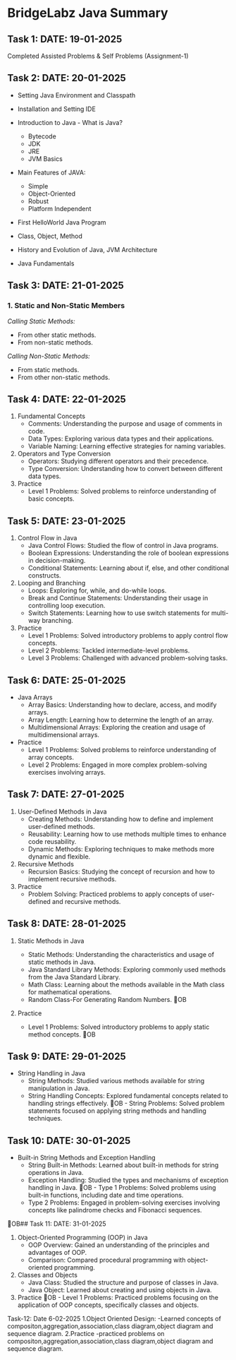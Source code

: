 # BridgeLabz Java Summary


## Task 1: DATE: 19-01-2025
Completed Assisted Problems & Self Problems (Assignment-1)

## Task 2: DATE: 20-01-2025
- Setting Java Environment and Classpath
- Installation and Setting IDE
- Introduction to Java - What is Java?
  - Bytecode
  - JDK
  - JRE
  - JVM Basics
- Main Features of JAVA:
  - Simple
  - Object-Oriented
  - Robust
  - Platform Independent
  
- First HelloWorld Java Program
- Class, Object, Method
- History and Evolution of Java, JVM Architecture
- Java Fundamentals


## Task 3: DATE: 21-01-2025  
### 1. Static and Non-Static Members  
*Calling Static Methods:*  
- From other static methods.  
- From non-static methods.  

*Calling Non-Static Methods:*  
- From static methods.  
- From other non-static methods.  


## Task 4: DATE: 22-01-2025
1. Fundamental Concepts
   - Comments: Understanding the purpose and usage of comments in code.
   - Data Types: Exploring various data types and their applications.
   - Variable Naming: Learning effective strategies for naming variables.
2. Operators and Type Conversion
   - Operators: Studying different operators and their precedence.
   - Type Conversion: Understanding how to convert between different data types.
3. Practice
   - Level 1 Problems: Solved problems to reinforce understanding of basic concepts.

 
## Task 5: DATE: 23-01-2025
1. Control Flow in Java
   - Java Control Flows: Studied the flow of control in Java programs.
   - Boolean Expressions: Understanding the role of boolean expressions in decision-making.
   - Conditional Statements: Learning about if, else, and other conditional constructs.
2. Looping and Branching
   - Loops: Exploring for, while, and do-while loops.
   - Break and Continue Statements: Understanding their usage in controlling loop execution.
   - Switch Statements: Learning how to use switch statements for multi-way branching.
3. Practice
   - Level 1 Problems: Solved introductory problems to apply control flow concepts.
   - Level 2 Problems: Tackled intermediate-level problems.
   - Level 3 Problems: Challenged with advanced problem-solving tasks.


## Task 6: DATE: 25-01-2025
- Java Arrays
  - Array Basics: Understanding how to declare, access, and modify arrays.
  - Array Length: Learning how to determine the length of an array.
  - Multidimensional Arrays: Exploring the creation and usage of multidimensional arrays.
- Practice
  - Level 1 Problems: Solved problems to reinforce understanding of array concepts.
  - Level 2 Problems: Engaged in more complex problem-solving exercises involving arrays.

## Task 7: DATE: 27-01-2025
1. User-Defined Methods in Java
   - Creating Methods: Understanding how to define and implement user-defined methods.
   - Reusability: Learning how to use methods multiple times to enhance code reusability.
   - Dynamic Methods: Exploring techniques to make methods more dynamic and flexible.
2. Recursive Methods
   - Recursion Basics: Studying the concept of recursion and how to implement recursive methods.
3. Practice
   - Problem Solving: Practiced problems to apply concepts of user-defined and recursive methods.

## Task 8: DATE: 28-01-2025
1. Static Methods in Java
   - Static Methods: Understanding the characteristics and usage of static methods in Java.
   - Java Standard Library Methods: Exploring commonly used methods from the Java Standard Library.
   - Math Class: Learning about the methods available in the Math class for mathematical operations.
   - Random Class-For Generating Random Numbers.
OB   

2. Practice
   - Level 1 Problems: Solved introductory problems to apply static method concepts.
OB

## Task 9: DATE: 29-01-2025
- String Handling in Java
  - String Methods: Studied various methods available for string manipulation in Java.
  - String Handling Concepts: Explored fundamental concepts related to handling strings effectively.
OB  - String Problems: Solved problem statements focused on applying string methods and handling techniques.

## Task 10: DATE: 30-01-2025
- Built-in String Methods and Exception Handling
  - String Built-in Methods: Learned about built-in methods for string operations in Java.
  - Exception Handling: Studied the types and mechanisms of exception handling in Java.
OB  - Type 1 Problems: Solved problems using built-in functions, including date and time operations.
  - Type 2 Problems: Engaged in problem-solving exercises involving concepts like palindrome checks and Fibonacci sequences.

OB## Task 11: DATE: 31-01-2025
1. Object-Oriented Programming (OOP) in Java
   - OOP Overview: Gained an understanding of the principles and advantages of OOP.
   - Comparison: Compared procedural programming with object-oriented programming.
2. Classes and Objects
   - Java Class: Studied the structure and purpose of classes in Java.
   - Java Object: Learned about creating and using objects in Java.
3. Practice
OB   - Level 1 Problems: Practiced problems focusing on the application of OOP concepts, specifically classes and objects.

Task-12: Date 6-02-2025
  1.Object Oriented Design:
    -Learned concepts of compositon,aggregation,association,class diagram,object diagram and sequence diagram.
  2.Practice
    -practiced problems on compositon,aggregation,association,class diagram,object diagram and sequence diagram.
